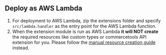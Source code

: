## Deploy as AWS Lambda

1. For deployment to AWS Lambda, zip the extensions folder and specify `src/lambda.handler` as the entry point for the AWS Lambda function.
2. When the extension module is run as AWS Lambda **it will NOT create** the required resources like custom types or commercetools API extension for you. 
Please follow the [manual resource creation guide](../../../../extension/docs/HowToRun.md#creating-required-resources-manually) instead. 

